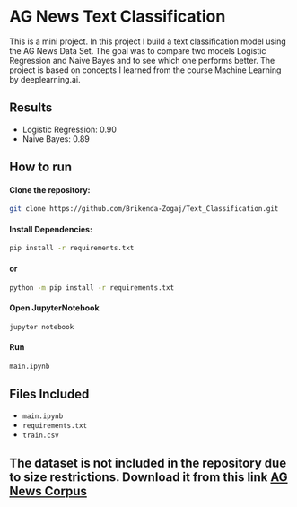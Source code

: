 # AG News Text Classification
This is a mini project. In this project I build a text classification model using the AG News Data Set. The goal was to compare two models Logistic Regression and Naive Bayes and to see which one performs better.
The project is based on concepts I learned from the course Machine Learning by deeplearning.ai.
## Results
- Logistic Regression: 0.90
- Naive Bayes: 0.89
## How to run 
#### Clone the repository:
```bash
git clone https://github.com/Brikenda-Zogaj/Text_Classification.git
```
#### Install Dependencies:
```bash
pip install -r requirements.txt
```
#### or
```bash
python -m pip install -r requirements.txt
```
#### Open JupyterNotebook
```bash
jupyter notebook
```
#### Run 
```bash
main.ipynb
```
## Files Included
- `main.ipynb`
- `requirements.txt`
- `train.csv`
## The dataset is not included in the repository due to size restrictions. Download it from this link [AG News Corpus](https://www.geeksforgeeks.org/nlp/best-nlp-datasets/)

